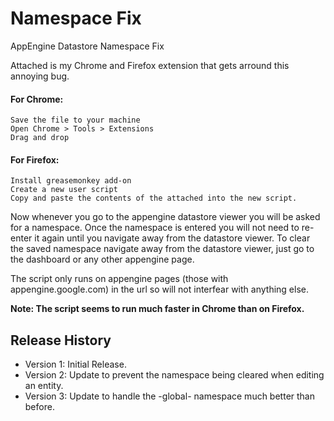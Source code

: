 Namespace Fix
=============

AppEngine Datastore Namespace Fix

Attached is my Chrome and Firefox extension that gets arround this annoying bug.

#### For Chrome:
    Save the file to your machine
    Open Chrome > Tools > Extensions
    Drag and drop

#### For Firefox:
    Install greasemonkey add-on
    Create a new user script
    Copy and paste the contents of the attached into the new script.
   
Now whenever you go to the appengine datastore viewer you will be asked for a namespace. Once the namespace is entered you will not need to re-enter it again until you navigate away from the datastore viewer.
To clear the saved namespace navigate away from the datastore viewer, just go to the dashboard or any other appengine page.

The script only runs on appengine pages (those with appengine.google.com) in the url so will not interfear with anything else.

**Note: The script seems to run much faster in Chrome than on Firefox.**


Release History
--------------------
* Version 1: Initial Release.
* Version 2: Update to prevent the namespace being cleared when editing an entity.
* Version 3: Update to handle the -global- namespace much better than before.